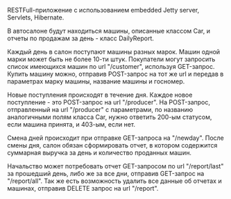 RESTFull-приложение с использованием embedded Jetty server, Servlets, Hibernate.

В автосалоне будут находиться машины, описанные классом Car, и отчеты по продажам за день - класс DailyReport.

Каждый день в салон поступают машины разных марок. Машин одной марки может быть не более 10-ти штук. Покупатели могут запросить список имеющихся машин по url "/customer", используя GET-запрос.  Купить машину можно, отправив POST-запрос на тот же url и передав в параметрах марку машины, название машины и госномер.

Новые поступления происходят в течение дня. Каждое новое поступление - это POST-запрос на url "/producer". На POST-запрос, отправленный на url "/producer" с параметрами, по названию аналогичными полям класса Car, нужно ответить 200-ым статусом, если машина принята, и 403-ым, если нет.

Смена дней происходит при отправке GET-запроса на "/newday". После смены дня, салон обязан сформировать отчет, в котором содержится суммарная выручка за день и количество проданных машин.

Начальство может потребовать отчет GET-запросом по url "/report/last" за прошедший день, либо же за все дни, отправив GET-запрос на "/report/all".  Так же есть возможность удалить все данные об отчетах и машинах, отправив DELETE запрос на url "/report".
